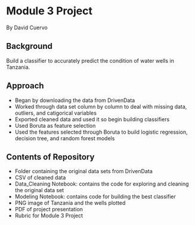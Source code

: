 
# Module 3 Project
By David Cuervo

## Background

Build a classifier to accurately predict the condition of water wells in Tanzania. 

## Approach

- Began by downloading the data from DrivenData
- Worked through data set column by column to deal with missing data, outliers, and catigorical variables
- Exported cleaned data and used it so begin building classifiers
- Used Boruta as feature selection
- Used the features selected through Boruta to build logistic regression, decision tree, and random forest models


## Contents of Repository

- Folder containing the original data sets from DrivenData
- CSV of cleaned data
- Data_Cleaning Notebook: contains the code for exploring and cleaning the original data set
- Modeling Notebook: contains code for building the best classifier
- PNG image of Tanzania and the wells plotted
- PDF of project presentation
- Rubric for Module 3 Project


